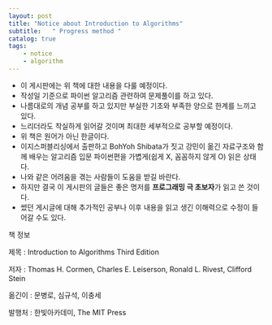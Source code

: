 ```yaml
---
layout: post
title: "Notice about Introduction to Algorithms"
subtitle:   " Progress method "
catalog: true
tags:
    - notice
    - algorithm
---
```





- 이 게시판에는 위 책에 대한 내용을 다룰 예정이다. 
- 작성일 기준으로 파이썬 알고리즘 관련하여 문제풀이를 하고 있다. 
- 나름대로의 개념 공부를 하고 있지만 부실한 기초와 부족한 양으로 한계를 느끼고 있다.
- 느리더라도 착실하게 읽어갈 것이며 최대한 세부적으로 공부할 예정이다.
- 위 책은 원어가 아닌 한글이다.
- 이지스퍼블리싱에서 출판하고 BohYoh Shibata가 짓고 강민이 옮긴 자료구조와 함께 배우는 알고리즘 입문 파이썬편을 가볍게(쉽게 X, 꼼꼼하지 않게 O) 읽은 상태다.  
- 나와 같은 어려움을 겪는 사람들이 도움을 받길 바란다.
- 하지만 결국 이 게시판의 글들은 좋은 명저를 **프로그래밍 극 초보자**가 읽고 쓴 것이다.
- 썼던 게시글에 대해 추가적인 공부나 이후 내용을 읽고 생긴 이해력으로 수정이 들어갈 수도 있다.



책 정보

제목 : Introduction to Algorithms Third Edition

저자 : Thomas H. Cormen, Charles E. Leiserson, Ronald L. Rivest, Clifford Stein

옮긴이 : 문병로, 심규석, 이충세

발행처 : 한빛아카데미, The MIT Press
